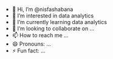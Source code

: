 - 👋 Hi, I’m @nisfashabana
- 👀 I’m interested in data analytics
- 🌱 I’m currently learning data analytics
- 💞️ I’m looking to collaborate on ...
- 📫 How to reach me ...
- 😄 Pronouns: ...
- ⚡ Fun fact: ...

<!---
nisfashabana/nisfashabana is a ✨ special ✨ repository because its `README.md` (this file) appears on your GitHub profile.
You can click the Preview link to take a look at your changes.
--->
